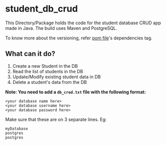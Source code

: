 # student_db_crud

This Directory/Package holds the code for the student database CRUD app made in Java.
The build uses Maven and PostgreSQL.

To know more about the versioning, refer [pom file](https://github.com/theDrake1010/skill-dev-lab/blob/master/student_db_crud/pom.xml)'s dependencies tag.


## What can it do?
1. Create a new Student in the DB
2. Read the list of students in the DB
3. Update/Modify existing student data in DB
4. Delete a student's data from the DB

**Note: You need to add a `db_cred.txt` file with the following format:**

```
<your database name here>
<your database username here>
<your database password here>
```

Make sure that these are on 3 separate lines. Eg:

```
myDatabase
postgres
postgres
```